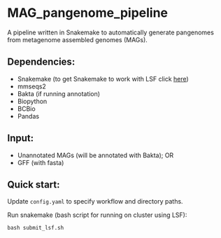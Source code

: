 # MAG_pangenome_pipeline

A pipeline written in Snakemake to automatically generate pangenomes from metagenome assembled genomes (MAGs). 

## Dependencies: 

* Snakemake (to get Snakemake to work with LSF click [here](https://github.com/Snakemake-Profiles/lsf#install))
* mmseqs2
* Bakta (if running annotation)
* Biopython
* BCBio
* Pandas


## Input: 

* Unannotated MAGs (will be annotated with Bakta); OR
* GFF (with fasta)


## Quick start: 

Update `config.yaml` to specify workflow and directory paths. 

Run snakemake (bash script for running on cluster using LSF):

```
bash submit_lsf.sh
```


